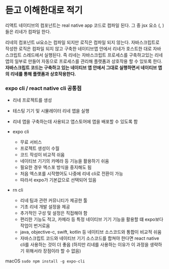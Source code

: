 # 듣고 이해한대로 적기

리액트 네이티브의 컴포넌트는 real native app 코드로 컴파일 된다. 그 중 jsx 요소 (<View>, <Text>) 들은 리네가 컴파일 한다.

리네의 컴포넌트 ui요소는 컴파일 되지만 로직은 컴파일 되지 않는다.
자바스크립트로 작성한 로직은 컴파일 되지 않고 구축한 네이티브앱 안에서 리네가 호스트한 대로 자바스크립트 스레드에서 실행된다.
즉 리네는 자바스크립트 프로세스를 구축하고있는 리네앱의 일부로 만들어 자동으로 프로세스를 관리해 플랫폼과 상호작용 할 수 있또록 한다.
**자바스크립트 코드는 구축하고 있는 네이티브 앱 안에서 그대로 실행하면서 네이티브 앱의 리네를 통해 플랫폼과 상호작용한다.**

### expo cli / react native cli 공통점

- 리네 프로젝트를 생성
- 테스팅 기기 및 시뮬레이터 리네 앱을 실행
- 리네 앱을 구축하는데 사용되고 앱스토어에 앱을 배포할 수 있도록 함

- expo cli

  - 무료 서비스
  - 프로젝트 생성이 수월
  - 코드 작성이 비교적 쉬움
  - 네이티브 기기의 카메라 등 기능을 활용하기 쉬움
  - 필요한 경우 엑스포 방식을 중지해도 됨
  - 처음 엑스포를 시작했어도 나중에 리네 cli로 전환이 가능
  - 따라서 expo가 기본값으로 선택되어 있음

- rn cli
  - 리네 팀과 관련 커뮤니티가 제공한 툴
  - 기초 리네 개발 설정을 제공
  - 추가적인 구성 및 설정은 직접해야 함
  - 편리한 기능도 적고, 카메라 등 특정 네이티브 기기 기능을 활용할 떄 expo보다 작업이 번거로움
  - java, objective-c, swift, kotlin 등 네이티브 소스코드와 통합이 비교적 쉬움
  - 자바스크립트 코드와 네이티브 기기 소스코드를 합쳐야 한다면 react native cli를 사용하는 것이 더 좋음 (하지만 리네를 사용하는 이유가 이 과정을 생략하기 위해서라 장점이라 할 수 없음)

macOS
`sudo npm install -g expo-cli`
